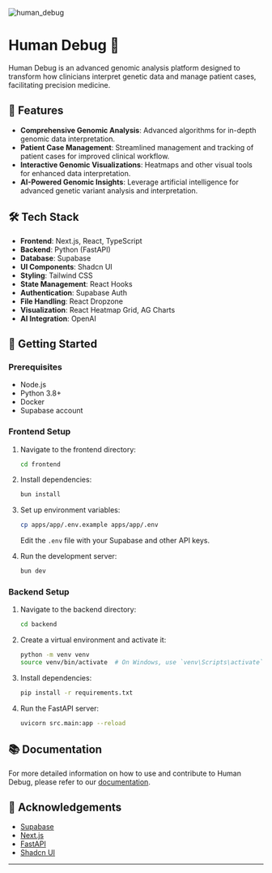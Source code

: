 
![human_debug](https://github.com/user-attachments/assets/4db8eebb-0ecc-4b2d-9222-fa3192ea71a1)


# Human Debug 🧬

Human Debug is an advanced genomic analysis platform designed to transform how clinicians interpret genetic data and manage patient cases, facilitating precision medicine.

## 🚀 Features

- **Comprehensive Genomic Analysis**: Advanced algorithms for in-depth genomic data interpretation.
- **Patient Case Management**: Streamlined management and tracking of patient cases for improved clinical workflow.
- **Interactive Genomic Visualizations**: Heatmaps and other visual tools for enhanced data interpretation.
- **AI-Powered Genomic Insights**: Leverage artificial intelligence for advanced genetic variant analysis and interpretation.

## 🛠️ Tech Stack

- **Frontend**: Next.js, React, TypeScript
- **Backend**: Python (FastAPI)
- **Database**: Supabase
- **UI Components**: Shadcn UI
- **Styling**: Tailwind CSS
- **State Management**: React Hooks
- **Authentication**: Supabase Auth
- **File Handling**: React Dropzone
- **Visualization**: React Heatmap Grid, AG Charts
- **AI Integration**: OpenAI

## 🚀 Getting Started

### Prerequisites

- Node.js
- Python 3.8+
- Docker
- Supabase account

### Frontend Setup

1. Navigate to the frontend directory:

   ```bash
   cd frontend
   ```

2. Install dependencies:

   ```bash
   bun install
   ```

3. Set up environment variables:

   ```bash
   cp apps/app/.env.example apps/app/.env
   ```

   Edit the `.env` file with your Supabase and other API keys.

4. Run the development server:
   ```bash
   bun dev
   ```

### Backend Setup

1. Navigate to the backend directory:

   ```bash
   cd backend
   ```

2. Create a virtual environment and activate it:

   ```bash
   python -m venv venv
   source venv/bin/activate  # On Windows, use `venv\Scripts\activate`
   ```

3. Install dependencies:

   ```bash
   pip install -r requirements.txt
   ```

4. Run the FastAPI server:
   ```bash
   uvicorn src.main:app --reload
   ```

## 📚 Documentation

For more detailed information on how to use and contribute to Human Debug, please refer to our [documentation](link-to-your-docs).

## 🙏 Acknowledgements

- [Supabase](https://supabase.io/)
- [Next.js](https://nextjs.org/)
- [FastAPI](https://fastapi.tiangolo.com/)
- [Shadcn UI](https://ui.shadcn.com/)

---
